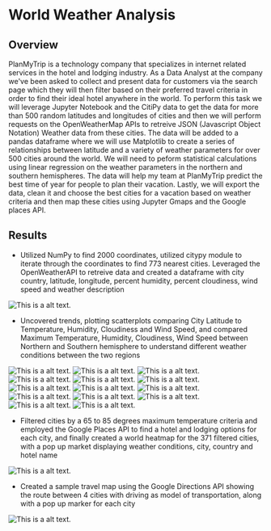 # World Weather Analysis

## Overview
PlanMyTrip is a technology company that specializes in internet related services in the hotel and lodging industry. As a Data Analyst at the company we've been asked to collect and present data for customers via the search page which they will then filter based on their preferred travel criteria in order to find their ideal hotel anywhere in the world. To perform this task we will leverage Jupyter Notebook and the CitiPy data to get the data for more than 500 random latitudes and longitudes of cities and then we will perform requests on the OpenWeatherMap APIs to retreive JSON (Javascript Object Notation) Weather data from these cities. The data will be added to a pandas dataframe where we will use Matplotlib to create a series of relationships between latitude and a variety of weather parameters for over 500 cities around the world. We will need to peform statistical calculations using linear regression on the weather parameters in the northern and southern hemispheres. The data will help my team at PlanMyTrip predict the best time of year for people to plan their vacation. Lastly, we will export the data, clean it and choose the best cities for a vacation based on weather criteria and then map these cities using Jupyter Gmaps and the Google places API.

## Results 
* Utilized NumPy to find 2000 coordinates, utilized citypy module to iterate through the coordinates to find 773 nearest cities. Leveraged the OpenWeatherAPI to retreive data and created a dataframe with city country, latitude, longitude, percent humidity, percent cloudiness, wind speed and weather description

![This is a alt text.](/weather_database/weather_database.PNG)

* Uncovered trends, plotting scatterplots comparing City Latitude to Temperature, Humidity, Cloudiness and Wind Speed, and compared Maximum Temperature, Humidity, Cloudiness, Wind Speed between Northern and Southern hemisphere to understand different weather conditions between the two regions

![This is a alt text.](/weather_data/Fig1.png)
![This is a alt text.](/weather_data/Fig2.png)
![This is a alt text.](/weather_data/Fig3.png)
![This is a alt text.](/weather_data/Fig4.png)
![This is a alt text.](/weather_data/Fig4.png)
![This is a alt text.](/weather_data/Fig4.png)
![This is a alt text.](/weather_data/North_Max_Temp)
![This is a alt text.](/weather_data/South_Max_Temp.png)
![This is a alt text.](/weather_data/North_Cloudiness.png)
![This is a alt text.](/weather_data/South_Cloudiness.png)
![This is a alt text.](/weather_data/North_Humidity.png)
![This is a alt text.](/weather_data/South_Humidity.png)
![This is a alt text.](/weather_data/North_WindSpeed.png)
![This is a alt text.](/weather_data/South_WindSpeed.png)


* Filtered cities by a 65 to 85 degrees maximum temperature criteria and employed the Google Places API to find a hotel and lodging options for each city, and finally created a world heatmap for the 371 filtered cities, with a pop up market displaying weather conditions, city, country and hotel name

![This is a alt text.](vacation_search/WeatherPy_vacation.png)

* Created a sample travel map using the Google Directions API showing the route between 4 cities with driving as model of transportation, along with a pop up marker for each city

![This is a alt text.](vacations_itinerary/WeatherPy_travel_map.PNG)
